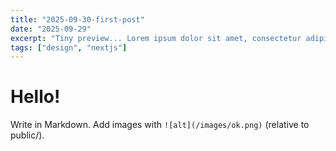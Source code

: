 ```yaml
---
title: "2025-09-30-first-post"
date: "2025-09-29"
excerpt: "Tiny preview... Lorem ipsum dolor sit amet, consectetur adipiscing elit, sed do eiusmod tempor incididunt ut labore et dolore magna aliqua."
tags: ["design", "nextjs"]
---
```


# Hello!

Write in Markdown. Add images with `![alt](/images/ok.png)` (relative to public/).